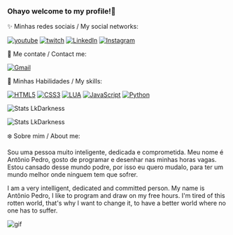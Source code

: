 ### Ohayo welcome to my profile!👾

✨ Minhas redes sociais / My social networks:

[![youtube](https://img.shields.io/badge/YouTube-FF0000?style=for-the-badge&logo=youtube&logoColor=white)](https://www.youtube.com/channel/UCjYON_JoNPNKzw41olZYKkQ)
[![twitch](https://img.shields.io/badge/Twitch-9146FF?style=for-the-badge&logo=twitch&logoColor=white)](https://twitch.tv/lk_darkness)
[![LinkedIn](https://img.shields.io/badge/LinkedIn-0077B5?style=for-the-badge&logo=linkedin&logoColor=white)](https://www.linkedin.com/in/ant%C3%B4nio-pedro-b5579a219/)
[![Instagram](https://img.shields.io/badge/Instagram-E4405F?style=for-the-badge&logo=instagram&logoColor=white)](https://www.instagram.com/antonio_preguica/)

🦊 Me contate / Contact me:

[![Gmail](https://img.shields.io/badge/Gmail-D14836?style=for-the-badge&logo=gmail&logoColor=white)](darkzerabs@gmail.com)

🐹 Minhas Habilidades / My skills:

[![HTML5](https://img.shields.io/badge/HTML5-E34F26?style=for-the-badge&logo=html5&logoColor=white)]()
[![CSS3](https://img.shields.io/badge/CSS3-1572B6?style=for-the-badge&logo=css3&logoColor=white)]()
[![LUA](https://img.shields.io/badge/Lua-2C2D72?style=for-the-badge&logo=lua&logoColor=white)]()
[![JavaScript](https://img.shields.io/badge/JavaScript-323330?style=for-the-badge&logo=javascript&logoColor=F7DF1E)]()
[![Python](https://img.shields.io/badge/Python-14354C?style=for-the-badge&logo=python&logoColor=white)]()

![Stats LkDarkness](https://github-readme-stats.vercel.app/api?username=LkDarkness&show_icons=true&theme=midnight-purple)

![Stats LkDarkness](https://github-readme-stats.vercel.app/api/top-langs/?username=LkDarkness&theme=midnight-purple)

❄️ Sobre mim / About me:

  Sou uma pessoa muito inteligente, dedicada e comprometida. Meu nome é Antônio Pedro, gosto de programar e desenhar nas minhas
horas vagas. Estou cansado desse mundo podre, por isso eu quero mudalo, para ter um mundo melhor onde ninguem tem que sofrer.

  I am a very intelligent, dedicated and committed person. My name is Antônio Pedro, I like to program and draw on my
free hours. I'm tired of this rotten world, that's why I want to change it, to have a better world where no one has to suffer.

![gif](https://acegif.com/wp-content/gif/outerspace-57.gif)


